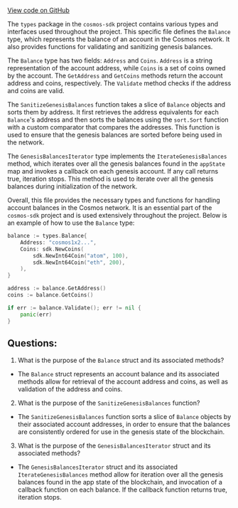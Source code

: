[View code on GitHub](https://github.com/cosmos/cosmos-sdk/blob/main/x/bank/types/balance.go)

The `types` package in the `cosmos-sdk` project contains various types and interfaces used throughout the project. This specific file defines the `Balance` type, which represents the balance of an account in the Cosmos network. It also provides functions for validating and sanitizing genesis balances.

The `Balance` type has two fields: `Address` and `Coins`. `Address` is a string representation of the account address, while `Coins` is a set of coins owned by the account. The `GetAddress` and `GetCoins` methods return the account address and coins, respectively. The `Validate` method checks if the address and coins are valid.

The `SanitizeGenesisBalances` function takes a slice of `Balance` objects and sorts them by address. It first retrieves the address equivalents for each `Balance`'s address and then sorts the balances using the `sort.Sort` function with a custom comparator that compares the addresses. This function is used to ensure that the genesis balances are sorted before being used in the network.

The `GenesisBalancesIterator` type implements the `IterateGenesisBalances` method, which iterates over all the genesis balances found in the `appState` map and invokes a callback on each genesis account. If any call returns true, iteration stops. This method is used to iterate over all the genesis balances during initialization of the network.

Overall, this file provides the necessary types and functions for handling account balances in the Cosmos network. It is an essential part of the `cosmos-sdk` project and is used extensively throughout the project. Below is an example of how to use the `Balance` type:

```go
balance := types.Balance{
    Address: "cosmos1x2...",
    Coins: sdk.NewCoins(
        sdk.NewInt64Coin("atom", 100),
        sdk.NewInt64Coin("eth", 200),
    ),
}

address := balance.GetAddress()
coins := balance.GetCoins()

if err := balance.Validate(); err != nil {
    panic(err)
}
```
## Questions: 
 1. What is the purpose of the `Balance` struct and its associated methods?
- The `Balance` struct represents an account balance and its associated methods allow for retrieval of the account address and coins, as well as validation of the address and coins.

2. What is the purpose of the `SanitizeGenesisBalances` function?
- The `SanitizeGenesisBalances` function sorts a slice of `Balance` objects by their associated account addresses, in order to ensure that the balances are consistently ordered for use in the genesis state of the blockchain.

3. What is the purpose of the `GenesisBalancesIterator` struct and its associated methods?
- The `GenesisBalancesIterator` struct and its associated `IterateGenesisBalances` method allow for iteration over all the genesis balances found in the app state of the blockchain, and invocation of a callback function on each balance. If the callback function returns true, iteration stops.